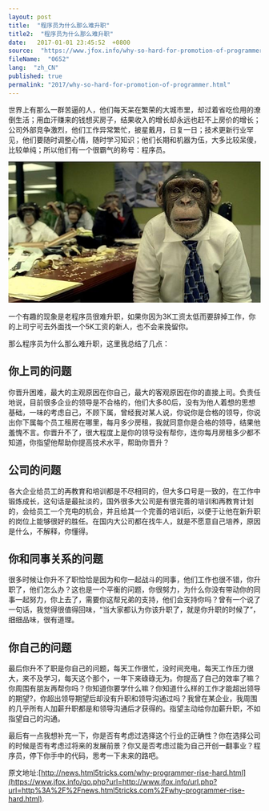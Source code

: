 ```yaml
---
layout: post
title:  "程序员为什么那么难升职"
title2:  "程序员为什么那么难升职"
date:   2017-01-01 23:45:52  +0800
source:  "https://www.jfox.info/why-so-hard-for-promotion-of-programmer.html"
fileName:  "0652"
lang:  "zh_CN"
published: true
permalink: "2017/why-so-hard-for-promotion-of-programmer.html"
---
```




世界上有那么一群苦逼的人，他们每天呆在繁荣的大城市里，却过着省吃俭用的潦倒生活；用血汗赚来的钱想买房子，结果收入的增长却永远也赶不上房价的增长；公司外部竞争激烈，他们工作异常繁忙，披星戴月，日复一日；技术更新行业罕见，他们要随时调整心情，随时学习知识；他们长期和机器为伍，大多比较呆傻，比较单纯；所以他们有一个很霸气的称号：程序员。

[![why-programmer-rise-hard](23e2f96.jpg)](https://www.jfox.info/go.php?url=http://www.jfox.info/wp-content/uploads/2014/07/why-programmer-rise-hard.jpg)

一个有趣的现象是老程序员很难升职，如果你因为3K工资太低而要辞掉工作，你的上司宁可去外面找一个5K工资的新人，也不会来挽留你。

那么程序员为什么那么难升职，这里我总结了几点：

## 你上司的问题

你晋升困难，最大的主观原因在你自己，最大的客观原因在你的直接上司。负责任地说，目前很多企业的领导是不合格的，他们大多80后，没有为他人着想的思想基础，一味的考虑自己，不顾下属，曾经我对某人说，你说你是合格的领导，你说出你下属每个员工租房在哪里，每月多少房租，我就同意你是合格的领导，结果他羞愧不言。你晋升不了，很大程度上是你的领导没有帮你，连你每月房租多少都不知道，你指望他帮助你提高技术水平，帮助你晋升？

## 公司的问题

各大企业给员工的再教育和培训都是不尽相同的，但大多口号是一致的，在工作中锻炼成长，这句话是最扯淡的，国外很多大公司是有很完善的培训和再教育计划的，会给员工一个充电的机会，并且给其一个完善的培训后，以便于让他在新升职的岗位上能够很好的胜任。在国内大公司都在找牛人，就是不愿意自己培养，原因是什么，不解释，你懂得。

## 你和同事关系的问题

很多时候让你升不了职恰恰是因为和你一起战斗的同事，他们工作也很不错，你升职了，他们怎么办？这也是一个平衡的问题，你很努力，为什么你没有带动你的同事一起努力，你上去了，需要你这帮兄弟的支持，他们会支持你吗？曾有一个说了一句话，我觉得很值得回味，“当大家都认为你该升职了，就是你升职的时候了”，细细品味，很有道理。

## 你自己的问题

最后你升不了职是你自己的问题，每天工作很忙，没时间充电，每天工作压力很大，来不及学习，每天这个那个，一年下来碌碌无为。你提高了自己的效率了嘛？你周围有朋友再帮你吗？你知道你要学什么嘛？你知道什么样的工作才能超出领导的期望?，你超出领导期望后却没有升职和领导沟通过吗？我曾在某企业，我周围的几乎所有人加薪升职都是和领导沟通后才获得的。指望主动给你加薪升职，不如指望自己的沟通。

最后有一点我想补充一下，你是否有考虑过选择这个行业的正确性？你在选择公司的时候是否有考虑过将来的发展前景？你又是否考虑过能为自己开创一翻事业？程序员，停下你手中的代码，思考一下未来的路吧。

原文地址:[http://news.html5tricks.com/why-programmer-rise-hard.html](https://www.jfox.info/go.php?url=http://www.jfox.info/url.php?url=http%3A%2F%2Fnews.html5tricks.com%2Fwhy-programmer-rise-hard.html).
